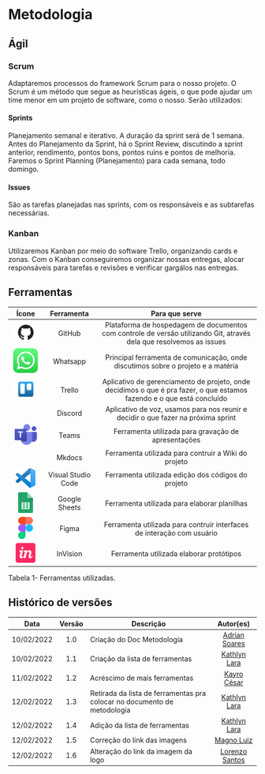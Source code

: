 

# Metodologia

## Ágil

### Scrum

Adaptaremos processos do framework Scrum para o nosso projeto. O Scrum é um método que segue as heurísticas ágeis, o que pode ajudar um time menor em um projeto de software, como o nosso. Serão utilizados:

#### Sprints

Planejamento semanal e iterativo. A duração da sprint será de 1 semana. Antes do Planejamento da Sprint, há o Sprint Review, discutindo a sprint anterior, rendimento, pontos bons, pontos ruins e pontos de melhoria. Faremos o Sprint Planning (Planejamento) para cada semana, todo domingo.

#### Issues

São as tarefas planejadas nas sprints, com os responsáveis e as subtarefas necessárias.

### Kanban

Utilizaremos Kanban por meio do software Trello, organizando cards e zonas. Com o Kanban conseguiremos organizar nossas entregas, alocar responsáveis para tarefas e revisões e verificar gargálos nas entregas.

## Ferramentas

| Ícone |  Ferramenta  |  Para que serve  | 
| :-: | :-: | :-: |
|<img src="https://raw.githubusercontent.com/Interacao-Humano-Computador/2021.2-Prefeitura-de-Passo-Fundo/main/assets/img/logo-github.jpg" width="100">| GitHub | Plataforma de hospedagem de documentos com controle de versão utilizando Git, através dela que resolvemos as issues |
|<img src="https://raw.githubusercontent.com/Interacao-Humano-Computador/2021.2-Prefeitura-de-Passo-Fundo/main/assets/img/logo-whatsapp.jpg" width="50">| Whatsapp | Principal ferramenta de comunicação, onde discutimos sobre o projeto e a matéria |
|<img src="https://raw.githubusercontent.com/Interacao-Humano-Computador/2021.2-Prefeitura-de-Passo-Fundo/main/assets/img/logo-trello.jpg" width="80">| Trello | Aplicativo de gerenciamento de projeto, onde decidimos o que é pra fazer, o que estamos fazendo e o que está concluído |
|<img src="" width="60">| Discord | Aplicativo de voz, usamos para nos reunir e decidir o que fazer na próxima sprint |
|<img src="https://raw.githubusercontent.com/Interacao-Humano-Computador/2021.2-Prefeitura-de-Passo-Fundo/main/assets/img/logo-teams.png" width="45">| Teams | Ferramenta utilizada para gravação de apresentações   |
|<img src="" width="90">| Mkdocs | Ferramenta utilizada para contruir a Wiki do projeto   |
|<img src="https://raw.githubusercontent.com/Interacao-Humano-Computador/2021.2-Prefeitura-de-Passo-Fundo/main/assets/img/logo-vscode.png" width="40">| Visual Studio Code  | Ferramenta utilizada edição dos códigos do projeto|
|<img src="https://raw.githubusercontent.com/Interacao-Humano-Computador/2021.2-Prefeitura-de-Passo-Fundo/main/assets/img/logo-sheets.png" width="30">| Google Sheets | Ferramenta utilizada para elaborar planilhas   |
|<img src="https://raw.githubusercontent.com/Interacao-Humano-Computador/2021.2-Prefeitura-de-Passo-Fundo/main/assets/img/logo-figma.png" width="30">| Figma | Ferramenta utilizada para contruir interfaces de interação com usuário   |
|<img src="https://raw.githubusercontent.com/Interacao-Humano-Computador/2021.2-Prefeitura-de-Passo-Fundo/main/assets/img/logo-invision.png" width="40">| InVision | Ferramenta utilizada elaborar protótipos   |

<figcaption>Tabela 1- Ferramentas utilizadas.</figcaption>

## Histórico de versões

 | **Data**   | **Versão** | **Descrição**                            |                **Autor(es)**                 |
 | ---------- | :--------: | ---------------------------------------- | :------------------------------------------: |
 |   10/02/2022 |   1.0  | Criação do Doc Metodologia|[Adrian Soares](github.com/SwampTG) |
 | 10/02/2022 |    1.1     | Criação da lista de ferramentas             |         [Kathlyn Lara](github.com/klmurussi)       |
 | 11/02/2022 |    1.2     | Acréscimo de mais ferramentas            |         [Kayro César](github.com/kayrocesar)      |
 | 12/02/2022 |    1.3     | Retirada da lista de ferramentas pra colocar no documento de metodologia |    [Kathlyn Lara](github.com/klmurussi)   |
 |   12/02/2022 |   1.4  | Adição da lista de ferramentas | [Kathlyn Lara](github.com/klmurussi) |
|   12/02/2022 |   1.5  | Correção do link das imagens | [Magno Luiz](github.com/magnluiz) |
 | 12/02/2022 |    1.6     | Alteração do link da imagem da logo |    [Lorenzo Santos](github.com/lorenzo7377)    |





